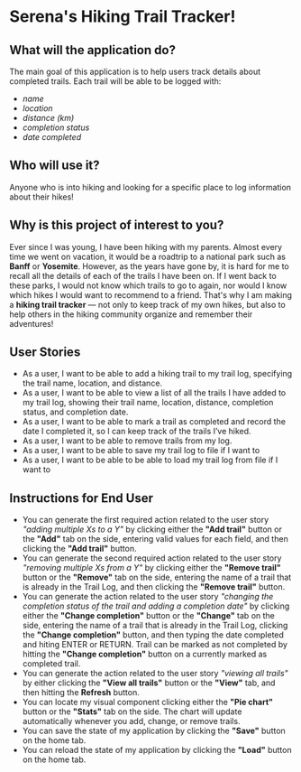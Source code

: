 # Serena's Hiking Trail Tracker!

## What will the application do?
The main goal of this application is to help users track details about completed trails. Each trail will be able to be logged with: 
- *name* 
- *location* 
- *distance (km)*
- *completion status*
- *date completed* 

## Who will use it?
Anyone who is into hiking and looking for a specific place to log information about their hikes! 

## Why is this project of interest to you?
Ever since I was young, I have been hiking with my parents. Almost every time we went on vacation, it would be a roadtrip to a national park such as **Banff** or **Yosemite**. However, as the years have gone by, it is hard for me to recall all the details of each of the trails I have been on. If I went back to these parks, I would not know which trails to go to again, nor would I know which hikes I would want to recommend to a friend. That's why I am making a **hiking trail tracker** — not only to keep track of my own hikes, but also to help others in the hiking community organize and remember their adventures!

## User Stories
- As a user, I want to be able to add a hiking trail to my trail log, specifying the trail name, location, and distance.
- As a user, I want to be able to view a list of all the trails I have added to my trail log, showing their trail name, location, distance, completion status, and completion date.
- As a user, I want to be able to mark a trail as completed and record the date I completed it, so I can keep track of the trails I’ve hiked.
- As a user, I want to be able to remove trails from my log.
- As a user, I want to be able to save my trail log to file if I want to
- As a user, I want to be able to be able to load my trail log from file if I want to

## Instructions for End User

- You can generate the first required action related to the user story *"adding multiple Xs to a Y"* by clicking either the **"Add trail"** button or the **"Add"** tab on the side, entering valid values for each field, and then clicking the **"Add trail"** button.
- You can generate the second required action related to the user story *"removing multiple Xs from a Y"* by clicking either the **"Remove trail"** button or the **"Remove"** tab on the side, entering the name of a trail that is already in the Trail Log, and then clicking the **"Remove trail"** button.
- You can generate the action related to the user story *"changing the completion status of the trail and adding a completion date"* by clicking either the **"Change completion"** button or the **"Change"** tab on the side, entering the name of a trail that is already in the Trail Log, clicking the **"Change completion"** button, and then typing the date completed and hiting ENTER or RETURN. Trail can be marked as not completed by hitting the **"Change completion"** button on a currently marked as completed trail.
- You can generate the action related to the user story *"viewing all trails"* by either clicking the **"View all trails"** button or the **"View"** tab, and then hitting the **Refresh** button.
- You can locate my visual component clicking either the **"Pie chart"** button or the **"Stats"** tab on the side. The chart will update automatically whenever you add, change, or remove trails.
- You can save the state of my application by clicking the **"Save"** button on the home tab.
- You can reload the state of my application by clicking the **"Load"** button on the home tab.
